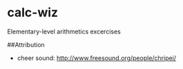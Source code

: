 # calc-wiz
Elementary-level arithmetics excercises


##Attribution
 - cheer sound: http://www.freesound.org/people/chripei/
